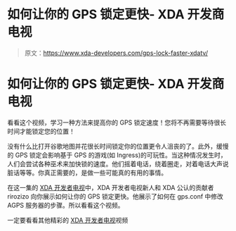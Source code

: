 # 如何让你的 GPS 锁定更快- XDA 开发商电视

> 原文：<https://www.xda-developers.com/gps-lock-faster-xdatv/>

# 如何让你的 GPS 锁定更快- XDA 开发商电视

看看这个视频，学习一种方法来提高你的 GPS 锁定速度！您将不再需要等待很长时间才能锁定您的位置！

没有什么比打开谷歌地图并花很长时间锁定你的位置更令人沮丧的了。此外，缓慢的 GPS 锁定会影响基于 GPS 的游戏(如 Ingress)的可玩性。当这种情况发生时，人们会尝试各种巫术来加快锁的速度。他们摇着电话，绕着圈走，对着电话大声说脏话等等。你真正需要的，是做一些可能真的有用的事情。

在这一集的 [XDA 开发者电视](http://www.xda-developers.com/xda-tv/ "XDA Developer TV Videos")中，XDA 开发者电视新人和 XDA 公认的贡献者 rirozizo 向你展示如何让你的 GPS 锁定更快。他展示了如何在 gps.conf 中修改 AGPS 服务器的步骤。所以看看这个视频。

一定要看看其他精彩的 [XDA 开发者电视](http://www.xda-developers.com/xda-tv/ "XDA Developer TV")视频